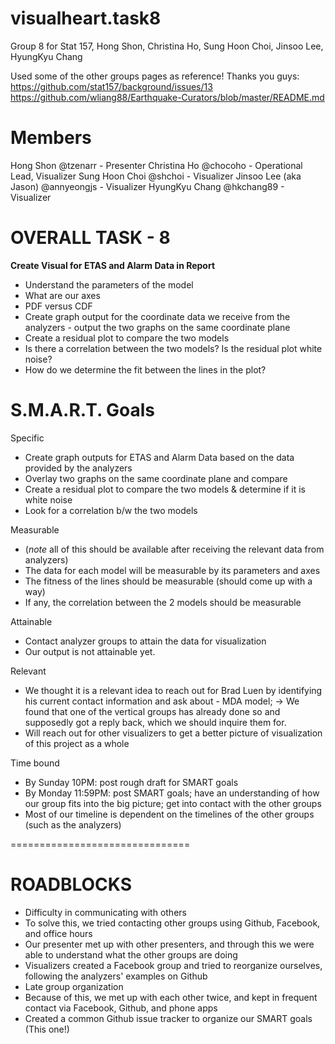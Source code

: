 visualheart.task8
=================

Group 8 for Stat 157, Hong Shon, Christina Ho, Sung Hoon Choi, Jinsoo Lee, HyungKyu Chang 

Used some of the other groups pages as reference! Thanks you guys: 
https://github.com/stat157/background/issues/13
https://github.com/wliang88/Earthquake-Curators/blob/master/README.md

# Members

Hong Shon @tzenarr - Presenter
Christina Ho @chocoho - Operational Lead, Visualizer
Sung Hoon Choi @shchoi - Visualizer
Jinsoo Lee (aka Jason) @annyeongjs - Visualizer
HyungKyu Chang @hkchang89 - Visualizer


# OVERALL TASK - 8
**Create Visual for ETAS and Alarm Data in Report** 
- Understand the parameters of the model
- What are our axes
- PDF versus CDF
- Create graph output for the coordinate data we receive from the analyzers - output the two graphs on the same coordinate plane
- Create a residual plot to compare the two models
- Is there a correlation between the two models? Is the residual plot white noise?
- How do we determine the fit between the lines in the plot?


# S.M.A.R.T. Goals

Specific
- Create graph outputs for ETAS and Alarm Data based on the data provided by the analyzers
- Overlay two graphs on the same coordinate plane and compare
- Create a residual plot to compare the two models & determine if it is white noise
- Look for a correlation b/w the two models

Measurable
- (*note* all of this should be available after receiving the relevant data from analyzers)
- The data for each model will be measurable by its parameters and axes
- The fitness of the lines should be measurable (should come up with a way)
- If any, the correlation between the 2 models should be measurable

Attainable
- Contact analyzer groups to attain the data for visualization
- Our output is not attainable yet. 

Relevant
- We thought it is a relevant idea to reach out for Brad Luen by identifying his current contact information and ask about - MDA model; -> We found that one of the vertical groups has already done so and supposedly got a reply back, which we should inquire them for.
- Will reach out for other visualizers to get a better picture of visualization of this project as a whole

Time bound
- By Sunday 10PM: post rough draft for SMART goals
- By Monday 11:59PM: post SMART goals; have an understanding of how our group fits into the big picture; get into contact with the other groups 
- Most of our timeline is dependent on the timelines of the other groups (such as the analyzers)

===============================
# ROADBLOCKS

- Difficulty in communicating with others 
 - To solve this, we tried contacting other groups using Github, Facebook, and office hours
 - Our presenter met up with other presenters, and through this we were able to understand what the other groups are doing
 - Visualizers created a Facebook group and tried to reorganize ourselves, following the analyzers' examples on Github
- Late group organization
 - Because of this, we met up with each other twice, and kept in frequent contact via Facebook, Github, and phone apps
 - Created a common Github issue tracker to organize our SMART goals (This one!)

